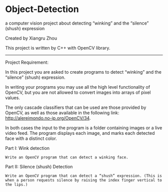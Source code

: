 # Object-Detection
a computer vision project about detecting “winking” and the “silence” (shush) expression

Created by Xiangru Zhou

This project is written by C++ with OpenCV library.

***********************************
Project Requirement:

In this project you are asked to create programs to detect “winking” and the “silence” (shush) expression. 

In writing your programs you may use all the high level functionality of OpenCV, but you are not allowed to convert images into arrays of pixel values. 

The only cascade classifiers that can be used are those provided by OpenCV, as well as those available in the following link:
http://alereimondo.no-ip.org/OpenCV/34.

In both cases the input to the program is a folder containing images or a live video feed. The program displays each image, and marks each detected face with a distinct color.

Part I: Wink detection

    Write an OpenCV program that can detect a winking face.

Part II: Silence (shush) Detection

    Write an OpenCV program that can detect a “shush” expression. (This is when a person requests silence by raising the index finger vertical to the lips.)
    
 


